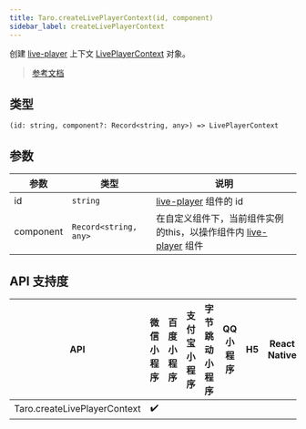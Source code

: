 ```yaml
---
title: Taro.createLivePlayerContext(id, component)
sidebar_label: createLivePlayerContext
---
```


创建 [live-player](https://developers.weixin.qq.com/miniprogram/dev/component/live-player.html) 上下文 [LivePlayerContext](https://developers.weixin.qq.com/miniprogram/dev/api/media/live/LivePlayerContext.html) 对象。

> [参考文档](https://developers.weixin.qq.com/miniprogram/dev/api/media/live/wx.createLivePlayerContext.html)

## 类型

```tsx
(id: string, component?: Record<string, any>) => LivePlayerContext
```

## 参数

| 参数 | 类型 | 说明 |
| --- | --- | --- |
| id | `string` | [live-player](https://developers.weixin.qq.com/miniprogram/dev/component/live-player.html) 组件的 id |
| component | `Record<string, any>` | 在自定义组件下，当前组件实例的this，以操作组件内 [live-player](https://developers.weixin.qq.com/miniprogram/dev/component/live-player.html) 组件 |

## API 支持度

| API | 微信小程序 | 百度小程序 | 支付宝小程序 | 字节跳动小程序 | QQ 小程序 | H5 | React Native | 快应用 |
| :---: | :---: | :---: | :---: | :---: | :---: | :---: | :---: | :---: |
| Taro.createLivePlayerContext | ✔️ |  |  |  |  |  |  |  |
